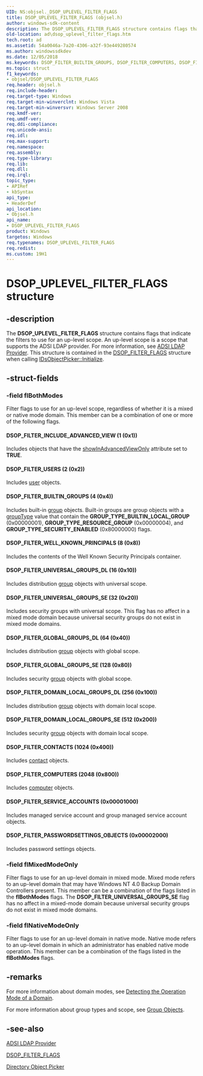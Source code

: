 ```yaml
---
UID: NS:objsel._DSOP_UPLEVEL_FILTER_FLAGS
title: DSOP_UPLEVEL_FILTER_FLAGS (objsel.h)
author: windows-sdk-content
description: The DSOP_UPLEVEL_FILTER_FLAGS structure contains flags that indicate the filters to use for an up-level scope.
old-location: ad\dsop_uplevel_filter_flags.htm
tech.root: ad
ms.assetid: 54a0046a-7a20-4306-a32f-93e449280574
ms.author: windowssdkdev
ms.date: 12/05/2018
ms.keywords: DSOP_FILTER_BUILTIN_GROUPS, DSOP_FILTER_COMPUTERS, DSOP_FILTER_CONTACTS, DSOP_FILTER_DOMAIN_LOCAL_GROUPS_DL, DSOP_FILTER_DOMAIN_LOCAL_GROUPS_SE, DSOP_FILTER_GLOBAL_GROUPS_DL, DSOP_FILTER_GLOBAL_GROUPS_SE, DSOP_FILTER_INCLUDE_ADVANCED_VIEW, DSOP_FILTER_PASSWORDSETTINGS_OBJECTS, DSOP_FILTER_SERVICE_ACCOUNTS, DSOP_FILTER_UNIVERSAL_GROUPS_DL, DSOP_FILTER_UNIVERSAL_GROUPS_SE, DSOP_FILTER_USERS, DSOP_FILTER_WELL_KNOWN_PRINCIPALS, DSOP_UPLEVEL_FILTER_FLAGS, DSOP_UPLEVEL_FILTER_FLAGS structure [Active Directory], _glines_dsop_uplevel_filter_flags, ad.dsop__uplevel__filter__flags, ad.dsop_uplevel_filter_flags, objsel/DSOP_UPLEVEL_FILTER_FLAGS
ms.topic: struct
f1_keywords:
- objsel/DSOP_UPLEVEL_FILTER_FLAGS
req.header: objsel.h
req.include-header: 
req.target-type: Windows
req.target-min-winverclnt: Windows Vista
req.target-min-winversvr: Windows Server 2008
req.kmdf-ver: 
req.umdf-ver: 
req.ddi-compliance: 
req.unicode-ansi: 
req.idl: 
req.max-support: 
req.namespace: 
req.assembly: 
req.type-library: 
req.lib: 
req.dll: 
req.irql: 
topic_type:
- APIRef
- kbSyntax
api_type:
- HeaderDef
api_location:
- Objsel.h
api_name:
- DSOP_UPLEVEL_FILTER_FLAGS
product: Windows
targetos: Windows
req.typenames: DSOP_UPLEVEL_FILTER_FLAGS
req.redist: 
ms.custom: 19H1
---
```


# DSOP_UPLEVEL_FILTER_FLAGS structure


## -description


The <b>DSOP_UPLEVEL_FILTER_FLAGS</b> structure contains flags that indicate the filters to use for an up-level scope. An up-level scope is a scope that supports the ADSI LDAP provider. For more information, see 
<a href="https://docs.microsoft.com/windows/desktop/ADSI/adsi-ldap-provider">ADSI LDAP Provider</a>. This structure is contained in the <a href="https://docs.microsoft.com/windows/desktop/api/objsel/ns-objsel-dsop_filter_flags">DSOP_FILTER_FLAGS</a> structure when calling <a href="https://docs.microsoft.com/windows/desktop/api/objsel/nf-objsel-idsobjectpicker-initialize">IDsObjectPicker::Initialize</a>.


## -struct-fields




### -field flBothModes

Filter flags to use for an up-level scope, regardless of whether it is a mixed or native mode domain. This member can be a combination of one or more of the following flags.



#### DSOP_FILTER_INCLUDE_ADVANCED_VIEW (1 (0x1))

Includes objects that have the <a href="https://docs.microsoft.com/windows/desktop/ADSchema/a-showinadvancedviewonly">showInAdvancedViewOnly</a> attribute set to <b>TRUE</b>.



#### DSOP_FILTER_USERS (2 (0x2))

Includes <a href="https://docs.microsoft.com/previous-versions/windows/desktop/winmessenger/im-imsgrsession-user-property">user</a> objects.



#### DSOP_FILTER_BUILTIN_GROUPS (4 (0x4))

Includes built-in <a href="https://docs.microsoft.com/previous-versions/windows/desktop/axe/group">group</a> objects. Built-in groups are group objects with a <a href="https://docs.microsoft.com/previous-versions/windows/desktop/mscs/groups-grouptype">groupType</a> value that contain the <b>GROUP_TYPE_BUILTIN_LOCAL_GROUP</b> (0x00000001), <b>GROUP_TYPE_RESOURCE_GROUP</b> (0x00000004), and <b>GROUP_TYPE_SECURITY_ENABLED</b> (0x80000000) flags.



#### DSOP_FILTER_WELL_KNOWN_PRINCIPALS (8 (0x8))

Includes the contents of the Well Known Security Principals container.



#### DSOP_FILTER_UNIVERSAL_GROUPS_DL (16 (0x10))

Includes distribution <a href="https://docs.microsoft.com/previous-versions/windows/desktop/axe/group">group</a> objects with universal scope.



#### DSOP_FILTER_UNIVERSAL_GROUPS_SE (32 (0x20))

Includes security groups with universal scope. This flag has no affect in a mixed mode domain because universal security groups do not exist in mixed mode domains.



#### DSOP_FILTER_GLOBAL_GROUPS_DL (64 (0x40))

Includes distribution <a href="https://docs.microsoft.com/previous-versions/windows/desktop/axe/group">group</a> objects with global scope.



#### DSOP_FILTER_GLOBAL_GROUPS_SE (128 (0x80))

Includes security <a href="https://docs.microsoft.com/previous-versions/windows/desktop/axe/group">group</a> objects with global scope.



#### DSOP_FILTER_DOMAIN_LOCAL_GROUPS_DL (256 (0x100))

Includes distribution <a href="https://docs.microsoft.com/previous-versions/windows/desktop/axe/group">group</a> objects with domain local scope.



#### DSOP_FILTER_DOMAIN_LOCAL_GROUPS_SE (512 (0x200))

Includes security <a href="https://docs.microsoft.com/previous-versions/windows/desktop/axe/group">group</a> objects with domain local scope.



#### DSOP_FILTER_CONTACTS (1024 (0x400))

Includes <a href="https://docs.microsoft.com/previous-versions/windows/desktop/wincontacts/-wincontacts-contact">contact</a> objects.



#### DSOP_FILTER_COMPUTERS (2048 (0x800))

Includes <a href="https://docs.microsoft.com/windows/desktop/properties/computer-bumper">computer</a> objects.



#### DSOP_FILTER_SERVICE_ACCOUNTS (0x00001000)

Includes managed service account and group managed service account objects.



#### DSOP_FILTER_PASSWORDSETTINGS_OBJECTS (0x00002000)

Includes password settings objects.


### -field flMixedModeOnly

Filter flags to use for an up-level domain in mixed mode. Mixed mode refers to an up-level domain that may have Windows NT 4.0 Backup Domain Controllers present. This member can be a combination of the flags listed in the <b>flBothModes</b> flags. The <b>DSOP_FILTER_UNIVERSAL_GROUPS_SE</b> flag has no affect in a mixed-mode domain because universal security groups do not exist in mixed mode domains.


### -field flNativeModeOnly

Filter flags to use for an up-level domain in native mode. Native mode refers to an up-level domain in which an administrator has enabled native mode operation. This member can be a combination of the flags listed in the <b>flBothModes</b> flags.


## -remarks



For more information about domain modes, see <a href="https://docs.microsoft.com/windows/desktop/AD/detecting-the-operation-mode-of-a-domain">Detecting the Operation Mode of a Domain</a>.

For more information about group types and scope, see <a href="https://docs.microsoft.com/windows/desktop/AD/group-objects">Group Objects</a>.




## -see-also




<a href="https://docs.microsoft.com/windows/desktop/ADSI/adsi-ldap-provider">ADSI LDAP Provider</a>



<a href="https://docs.microsoft.com/windows/desktop/api/objsel/ns-objsel-dsop_filter_flags">DSOP_FILTER_FLAGS</a>



<a href="https://docs.microsoft.com/windows/desktop/AD/directory-object-picker">Directory Object Picker</a>
 

 

